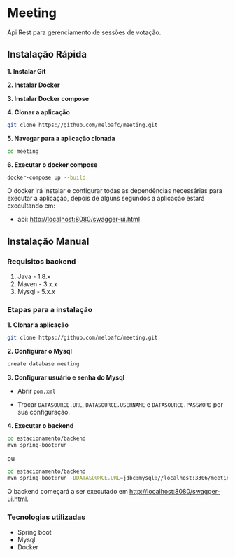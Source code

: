 # Meeting
Api Rest para gerenciamento de sessões de votação.

## Instalação Rápida

**1. Instalar Git**

**2. Instalar Docker**

**3. Instalar Docker compose**

**4. Clonar a aplicação**
```bash
git clone https://github.com/meloafc/meeting.git
```
**5. Navegar para a aplicação clonada**
```bash
cd meeting
```
**6. Executar o docker compose**
```bash
docker-compose up --build
```

O docker irá instalar e configurar todas as dependências necessárias para executar a aplicação, depois de alguns segundos a aplicação estará execultando em:

+ api: <http://localhost:8080/swagger-ui.html>

## Instalação Manual
### Requisitos backend

1. Java - 1.8.x
2. Maven - 3.x.x
3. Mysql - 5.x.x

### Etapas para a instalação

**1. Clonar a aplicação**

```bash
git clone https://github.com/meloafc/meeting.git
```

**2. Configurar o Mysql**
```bash
create database meeting
```

**3. Configurar usuário e senha do Mysql**

+ Abrir `pom.xml`

+ Trocar `DATASOURCE.URL`, `DATASOURCE.USERNAME` e `DATASOURCE.PASSWORD` por sua configuração.

**4. Executar o backend**

```bash
cd estacionamento/backend
mvn spring-boot:run
```

ou
```bash
cd estacionamento/backend
mvn spring-boot:run -DDATASOURCE.URL=jdbc:mysql://localhost:3306/meeting?useSSL=false -DDATASOURCE.USERNAME=root -DDATASOURCE.PASSWORD=root
```

O backend começará a ser executado em <http://localhost:8080/swagger-ui.html>.

### Tecnologias utilizadas
+ Spring boot
+ Mysql
+ Docker